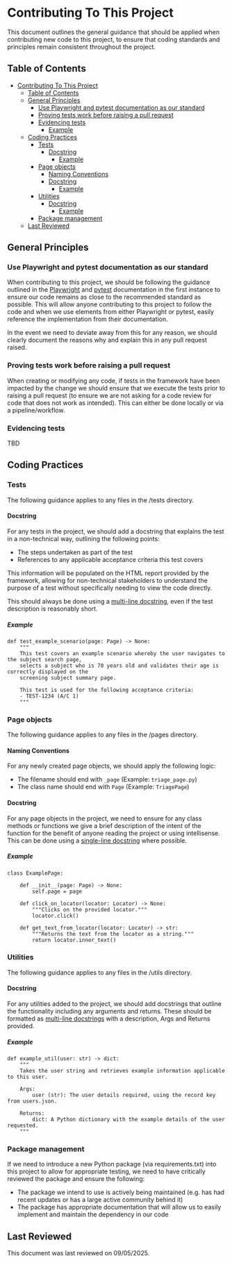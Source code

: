 # Contributing To This Project

This document outlines the general guidance that should be applied when contributing new code to this project,
to ensure that coding standards and principles remain consistent throughout the project.

## Table of Contents

- [Contributing To This Project](#contributing-to-this-project)
  - [Table of Contents](#table-of-contents)
  - [General Principles](#general-principles)
    - [Use Playwright and pytest documentation as our standard](#use-playwright-and-pytest-documentation-as-our-standard)
    - [Proving tests work before raising a pull request](#proving-tests-work-before-raising-a-pull-request)
    - [Evidencing tests](#evidencing-tests)
      - [Example](#example)
  - [Coding Practices](#coding-practices)
    - [Tests](#tests)
      - [Docstring](#docstring)
        - [Example](#example-1)
    - [Page objects](#page-objects)
      - [Naming Conventions](#naming-conventions)
      - [Docstring](#docstring-1)
        - [Example](#example-2)
    - [Utilities](#utilities)
      - [Docstring](#docstring-2)
        - [Example](#example-3)
    - [Package management](#package-management)
  - [Last Reviewed](#last-reviewed)

## General Principles

### Use Playwright and pytest documentation as our standard

When contributing to this project, we should be following the guidance outlined in the
[Playwright](https://playwright.dev/python/docs/api/class-playwright) and
[pytest](https://docs.pytest.org/en/stable/)
documentation in the first instance to ensure our code remains as close to the recommended standard as possible.
This will allow anyone contributing to this project to follow the code and when we use elements from either
Playwright or pytest, easily reference the implementation from their documentation.

In the event we need to deviate away from this for any reason, we should clearly document the reasons why and explain
this in any pull request raised.

### Proving tests work before raising a pull request

When creating or modifying any code, if tests in the framework have been impacted by the change we should ensure that
we execute the tests prior to raising a pull request (to ensure we are not asking for a code review for code that does
not work as intended). This can either be done locally or via a pipeline/workflow.

### Evidencing tests

TBD

## Coding Practices

### Tests

The following guidance applies to any files in the /tests directory.

#### Docstring

For any tests in the project, we should add a docstring that explains the test in a non-technical way, outlining the following
points:

- The steps undertaken as part of the test
- References to any applicable acceptance criteria this test covers

This information will be populated on the HTML report provided by the framework, allowing for non-technical stakeholders to
understand the purpose of a test without specifically needing to view the code directly.

This should always be done using a [multi-line docstring](https://peps.python.org/pep-0257/#multi-line-docstrings), even if
the test description is reasonably short.

##### Example

    def test_example_scenario(page: Page) -> None:
        """
        This test covers an example scenario whereby the user navigates to the subject search page,
        selects a subject who is 70 years old and validates their age is correctly displayed on the
        screening subject summary page.

        This test is used for the following acceptance criteria:
        - TEST-1234 (A/C 1)
        """

### Page objects

The following guidance applies to any files in the /pages directory.

#### Naming Conventions

For any newly created page objects, we should apply the following logic:

- The filename should end with `_page` (Example: `triage_page.py`)
- The class name should end with `Page` (Example: `TriagePage`)

#### Docstring

For any page objects in the project, we need to ensure for any class methods or functions we give a
brief description of the intent of the function for the benefit of anyone reading the project or using
intellisense. This can be done using a [single-line docstring](https://peps.python.org/pep-0257/#one-line-docstrings)
where possible.

##### Example

    class ExamplePage:

        def __init__(page: Page) -> None:
            self.page = page

        def click_on_locator(locator: Locator) -> None:
            """Clicks on the provided locator."""
            locator.click()

        def get_text_from_locator(locator: Locator) -> str:
            """Returns the text from the locator as a string."""
            return locator.inner_text()

### Utilities

The following guidance applies to any files in the /utils directory.

#### Docstring

For any utilities added to the project, we should add docstrings that outline the functionality including
any arguments and returns. These should be formatted as
[multi-line docstrings](https://peps.python.org/pep-0257/#multi-line-docstrings) with a description, Args and
Returns provided.

##### Example

    def example_util(user: str) -> dict:
        """
        Takes the user string and retrieves example information applicable to this user.

        Args:
            user (str): The user details required, using the record key from users.json.

        Returns:
            dict: A Python dictionary with the example details of the user requested.
        """

### Package management

If we need to introduce a new Python package (via requirements.txt) into this project to allow for
appropriate testing, we need to have critically reviewed the package and ensure the following:

- The package we intend to use is actively being maintained (e.g. has had recent updates or has a large active community behind it)
- The package has appropriate documentation that will allow us to easily implement and maintain the dependency in our code

## Last Reviewed

This document was last reviewed on 09/05/2025.

